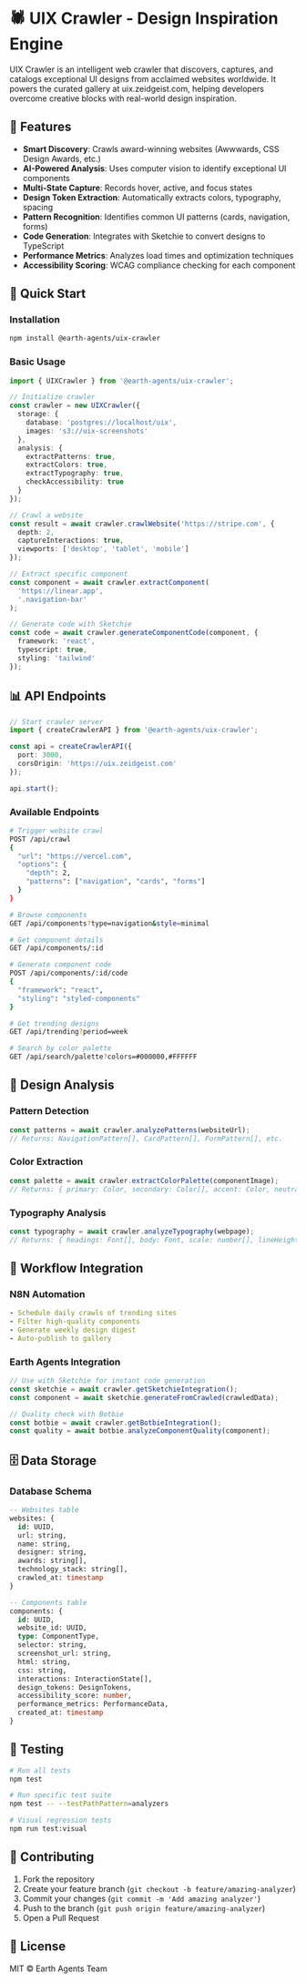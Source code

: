 # 🕷️ UIX Crawler - Design Inspiration Engine

UIX Crawler is an intelligent web crawler that discovers, captures, and catalogs exceptional UI designs from acclaimed websites worldwide. It powers the curated gallery at uix.zeidgeist.com, helping developers overcome creative blocks with real-world design inspiration.

## 🌟 Features

- **Smart Discovery**: Crawls award-winning websites (Awwwards, CSS Design Awards, etc.)
- **AI-Powered Analysis**: Uses computer vision to identify exceptional UI components
- **Multi-State Capture**: Records hover, active, and focus states
- **Design Token Extraction**: Automatically extracts colors, typography, spacing
- **Pattern Recognition**: Identifies common UI patterns (cards, navigation, forms)
- **Code Generation**: Integrates with Sketchie to convert designs to TypeScript
- **Performance Metrics**: Analyzes load times and optimization techniques
- **Accessibility Scoring**: WCAG compliance checking for each component

## 🚀 Quick Start

### Installation

```bash
npm install @earth-agents/uix-crawler
```

### Basic Usage

```typescript
import { UIXCrawler } from '@earth-agents/uix-crawler';

// Initialize crawler
const crawler = new UIXCrawler({
  storage: {
    database: 'postgres://localhost/uix',
    images: 's3://uix-screenshots'
  },
  analysis: {
    extractPatterns: true,
    extractColors: true,
    extractTypography: true,
    checkAccessibility: true
  }
});

// Crawl a website
const result = await crawler.crawlWebsite('https://stripe.com', {
  depth: 2,
  captureInteractions: true,
  viewports: ['desktop', 'tablet', 'mobile']
});

// Extract specific component
const component = await crawler.extractComponent(
  'https://linear.app',
  '.navigation-bar'
);

// Generate code with Sketchie
const code = await crawler.generateComponentCode(component, {
  framework: 'react',
  typescript: true,
  styling: 'tailwind'
});
```

## 📊 API Endpoints

```typescript
// Start crawler server
import { createCrawlerAPI } from '@earth-agents/uix-crawler';

const api = createCrawlerAPI({
  port: 3000,
  corsOrigin: 'https://uix.zeidgeist.com'
});

api.start();
```

### Available Endpoints

```bash
# Trigger website crawl
POST /api/crawl
{
  "url": "https://vercel.com",
  "options": {
    "depth": 2,
    "patterns": ["navigation", "cards", "forms"]
  }
}

# Browse components
GET /api/components?type=navigation&style=minimal

# Get component details
GET /api/components/:id

# Generate component code
POST /api/components/:id/code
{
  "framework": "react",
  "styling": "styled-components"
}

# Get trending designs
GET /api/trending?period=week

# Search by color palette
GET /api/search/palette?colors=#000000,#FFFFFF
```

## 🎨 Design Analysis

### Pattern Detection

```typescript
const patterns = await crawler.analyzePatterns(websiteUrl);
// Returns: NavigationPattern[], CardPattern[], FormPattern[], etc.
```

### Color Extraction

```typescript
const palette = await crawler.extractColorPalette(componentImage);
// Returns: { primary: Color, secondary: Color[], accent: Color, neutrals: Color[] }
```

### Typography Analysis

```typescript
const typography = await crawler.analyzeTypography(webpage);
// Returns: { headings: Font[], body: Font, scale: number[], lineHeight: number[] }
```

## 🔄 Workflow Integration

### N8N Automation

```yaml
- Schedule daily crawls of trending sites
- Filter high-quality components
- Generate weekly design digest
- Auto-publish to gallery
```

### Earth Agents Integration

```typescript
// Use with Sketchie for instant code generation
const sketchie = await crawler.getSketchieIntegration();
const component = await sketchie.generateFromCrawled(crawledData);

// Quality check with Botbie
const botbie = await crawler.getBotbieIntegration();
const quality = await botbie.analyzeComponentQuality(component);
```

## 🗄️ Data Storage

### Database Schema

```sql
-- Websites table
websites: {
  id: UUID,
  url: string,
  name: string,
  designer: string,
  awards: string[],
  technology_stack: string[],
  crawled_at: timestamp
}

-- Components table
components: {
  id: UUID,
  website_id: UUID,
  type: ComponentType,
  selector: string,
  screenshot_url: string,
  html: string,
  css: string,
  interactions: InteractionState[],
  design_tokens: DesignTokens,
  accessibility_score: number,
  performance_metrics: PerformanceData,
  created_at: timestamp
}
```

## 🧪 Testing

```bash
# Run all tests
npm test

# Run specific test suite
npm test -- --testPathPattern=analyzers

# Visual regression tests
npm run test:visual
```

## 🤝 Contributing

1. Fork the repository
2. Create your feature branch (`git checkout -b feature/amazing-analyzer`)
3. Commit your changes (`git commit -m 'Add amazing analyzer'`)
4. Push to the branch (`git push origin feature/amazing-analyzer`)
5. Open a Pull Request

## 📄 License

MIT © Earth Agents Team